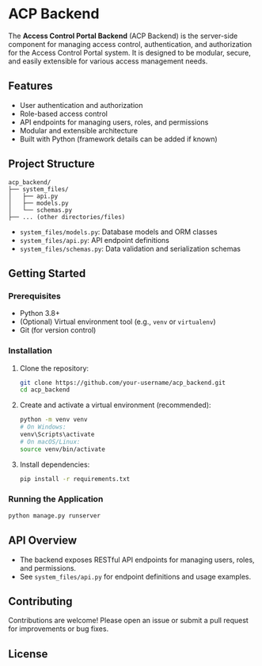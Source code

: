 # ACP Backend

The **Access Control Portal Backend** (ACP Backend) is the server-side component for managing access control, authentication, and authorization for the Access Control Portal system. It is designed to be modular, secure, and easily extensible for various access management needs.

## Features
- User authentication and authorization
- Role-based access control
- API endpoints for managing users, roles, and permissions
- Modular and extensible architecture
- Built with Python (framework details can be added if known)

## Project Structure
```
acp_backend/
├── system_files/
│   ├── api.py
│   ├── models.py
│   └── schemas.py
├── ... (other directories/files)
```
- `system_files/models.py`: Database models and ORM classes
- `system_files/api.py`: API endpoint definitions
- `system_files/schemas.py`: Data validation and serialization schemas

## Getting Started
### Prerequisites
- Python 3.8+
- (Optional) Virtual environment tool (e.g., `venv` or `virtualenv`)
- Git (for version control)

### Installation
1. Clone the repository:
   ```bash
   git clone https://github.com/your-username/acp_backend.git
   cd acp_backend
   ```
2. Create and activate a virtual environment (recommended):
   ```bash
   python -m venv venv
   # On Windows:
   venv\Scripts\activate
   # On macOS/Linux:
   source venv/bin/activate
   ```
3. Install dependencies:
   ```bash
   pip install -r requirements.txt
   ```

### Running the Application
```bash
python manage.py runserver
```

## API Overview
- The backend exposes RESTful API endpoints for managing users, roles, and permissions.
- See `system_files/api.py` for endpoint definitions and usage examples.

## Contributing
Contributions are welcome! Please open an issue or submit a pull request for improvements or bug fixes.

## License

